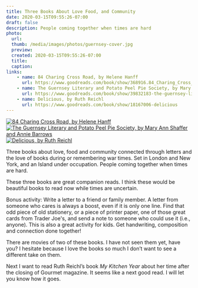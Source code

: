```yaml
---
title: Three Books About Love Food, and Community
date: 2020-03-15T09:55:26-07:00
draft: false
description: People coming together when times are hard
photo:
  url:
  thumb: /media/images/photos/guernsey-cover.jpg
  preview:
  created: 2020-03-15T09:55:26-07:00
  title:
  caption:
links:
    - name: 84 Charing Cross Road, by Helene Hanff
      url: https://www.goodreads.com/book/show/368916.84_Charing_Cross_Road
    - name: The Guernsey Literary and Potato Peel Pie Society, by Mary Ann Shaffer and Annie Barrows
      url: https://www.goodreads.com/book/show/39832183-the-guernsey-literary-and-potato-peel-pie-society
    - name: Delicious, by Ruth Reichl
      url: https://www.goodreads.com/book/show/18167006-delicious
---
```


<div class="flex">
    <a href="https://www.goodreads.com/book/show/368916.84_Charing_Cross_Road">
        <img src="/media/images/photos/84-charing-cross-cover.jpg"
            title="84 Charing Cross Road, by Helene Hanff">
    </a>
    <a href="https://www.goodreads.com/book/show/39832183-the-guernsey-literary-and-potato-peel-pie-society"
        class="md:mx-4">
        <img src="/media/images/photos/guernsey-cover.jpg"
            title="The Guernsey Literary and Potato Peel Pie Society, by Mary Ann Shaffer and Annie Barrows">
    </a>
    <a href="https://www.goodreads.com/book/show/18167006-delicious">
        <img src="/media/images/photos/delicious-cover.jpg"
            title="Delicious, by Ruth Reichl">
    </a>
</div>

Three books about love, food and community connected through letters and the love of books during or remembering war times. Set in London and New York, and an Island under occupation. People coming together when times are hard.

These three books are great companion reads. I think these would be beautiful books to read now while times are uncertain. 

Bonus activity: Write a letter to a friend or family member. A letter from someone who cares is always a boost, even if it is only one line. Find that odd piece of old stationery, or a piece of printer paper, one of those great cards from Trader Joe's, and send a note to someone who could use it (i.e., anyone). This is also a great activity for kids. Get handwriting, composition and connection done together! 

There are movies of two of these books. I have not seen them yet, have you? I hesitate because I love the books so much I don’t want to see a different take on them. 

Next I want to read Ruth Reichl’s book _My Kitchen Year_ about her time after the closing of Gourmet magazine. It seems like a next good read. I will let you know how it goes.
